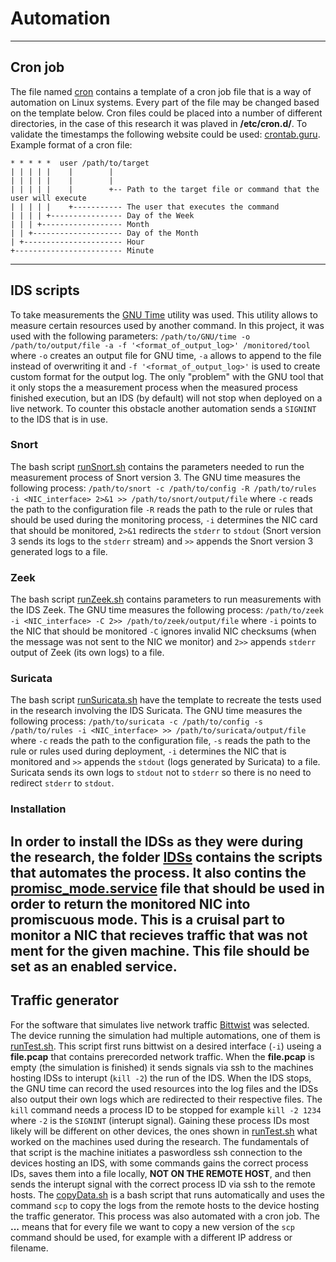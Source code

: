 # Automation 
---
## Cron job
The file named [cron](https://github.com/baadam3/Performance-and-Applicability-Analysis-of-Open-Source-Intrusion-Detection-Systems-in-Special-Purpose/blob/main/Automation/cron) contains a template of a cron job file that is a way of automation on Linux systems. Every part of the file may be changed based on the template below. Cron files could be placed into a number of different directories, in the case of this research it was plaved in **/etc/cron.d/**. To validate the timestamps the following website could be used: [crontab.guru](https://crontab.guru/).
Example format of a cron file:
```
* * * * *  user /path/to/target
| | | | |    |        |
| | | | |    |        |
| | | | |    |        +-- Path to the target file or command that the user will execute
| | | | |    +----------- The user that executes the command
| | | | +---------------- Day of the Week
| | | +------------------ Month
| | +-------------------- Day of the Month
| +---------------------- Hour
+------------------------ Minute
```
---
## IDS scripts
To take measurements the [GNU Time](https://www.gnu.org/software/time/) utility was used. This utility allows to measure certain resources used by another command. In this project, it was used with the following parameters: `/path/to/GNU/time -o /path/to/output/file -a -f '<format_of_output_log>' /monitored/tool` where `-o` creates an output file for GNU time, `-a` allows to append to the file instead of overwriting it and `-f '<format_of_output_log>'` is used to create custom format for the output log. The only "problem" with the GNU tool that it only stops the a measurement process when the measured process finished execution, but an IDS (by default) will not stop when deployed on a live network. To counter this obstacle another automation sends a `SIGNINT` to the IDS that is in use.
### Snort
The bash script [runSnort.sh](https://github.com/baadam3/Performance-and-Applicability-Analysis-of-Open-Source-Intrusion-Detection-Systems-in-Special-Purpose/blob/main/Automation/IDSs/runSnort.sh) contains the parameters needed to run the measurement process of Snort version 3. The GNU time measures the following process: `/path/to/snort -c /path/to/config -R /path/to/rules -i <NIC_interface> 2>&1 >> /path/to/snort/output/file` where `-c` reads the path to the configuration file `-R` reads the path to the rule or rules that should be used during the monitoring process, `-i` determines the NIC card that should be monitored, `2>&1` redirects the `stderr` to `stdout` (Snort version 3 sends its logs to the `stderr` stream) and `>>` appends the Snort version 3 generated logs to a file.
### Zeek
The bash script [runZeek.sh](https://github.com/baadam3/Performance-and-Applicability-Analysis-of-Open-Source-Intrusion-Detection-Systems-in-Special-Purpose/blob/main/Automation/IDSs/runZeek.sh) contains parameters to run measurements with the IDS Zeek. The GNU time measures the following process: `/path/to/zeek -i <NIC_interface> -C 2>> /path/to/zeek/output/file` where `-i` points to the NIC that should be monitored `-C` ignores invalid NIC checksums (when the message was not sent to the NIC we monitor) and `2>>` appends `stderr` output of Zeek (its own logs) to a file.
### Suricata
The bash script [runSuricata.sh](https://github.com/baadam3/Performance-and-Applicability-Analysis-of-Open-Source-Intrusion-Detection-Systems-in-Special-Purpose/blob/main/Automation/IDSs/runSuricata.sh) have the template to recreate the tests used in the research involving the IDS Suricata. The GNU time measures the following process: `/path/to/suricata -c /path/to/config -s /path/to/rules -i <NIC_interface> >> /path/to/suricata/output/file` where `-c` reads the path to the configuration file, `-s` reads the path to the rule or rules used during deployment, `-i` determines the NIC that is monitored and `>>` appends the `stdout` (logs generated by Suricata) to a file. Suricata sends its own logs to `stdout` not to `stderr` so there is no need to redirect `stderr` to `stdout`.
### Installation
In order to install the IDSs as they were during the research, the folder [IDSs](https://github.com/baadam3/SPNIDS/tree/main/Automation/IDSs) contains the scripts that automates the process. It also contins the [promisc_mode.service](https://github.com/baadam3/SPNIDS/blob/main/Automation/IDSs/promisc_mode.service) file that should be used in order to return the monitored NIC into promiscuous mode. This is a cruisal part to monitor a NIC that recieves traffic that was not ment for the given machine. This file should be set as an enabled service.
---
## Traffic generator
For the software that simulates live network traffic [Bittwist](http://bittwist.sourceforge.net/) was selected. The device running the simulation had multiple automations, one of them is [runTest.sh](https://github.com/baadam3/Performance-and-Applicability-Analysis-of-Open-Source-Intrusion-Detection-Systems-in-Special-Purpose/blob/main/Automation/Traffic_generator/runTest.sh). This script first runs bittwist on a desired interface (`-i`) useing a **file.pcap** that contains prerecorded network traffic. When the **file.pcap** is empty (the simulation is finished) it sends signals via ssh to the machines hosting IDSs to interupt (`kill -2`) the run of the IDS. When the IDS stops, the GNU time can record the used resources into the log files and the IDSs also output their own logs which are redirected to their respective files. The `kill` command needs a process ID to be stopped for example `kill -2 1234` where `-2` is the `SIGNINT` (interupt signal). Gaining these process IDs most likely will be different on other devices, the ones shown in [runTest.sh](https://github.com/baadam3/Performance-and-Applicability-Analysis-of-Open-Source-Intrusion-Detection-Systems-in-Special-Purpose/blob/main/Automation/Traffic_generator/runTest.sh) what worked on the machines used during the research. The fundamentals of that script is the machine initiates a paswordless ssh connection to the devices hosting an IDS, with some commands gains the correct process IDs, saves them into a file locally, **NOT ON THE REMOTE HOST**, and then sends the interupt signal with the correct process ID via ssh to the remote hosts.
The [copyData.sh](https://github.com/baadam3/Performance-and-Applicability-Analysis-of-Open-Source-Intrusion-Detection-Systems-in-Special-Purpose/blob/main/Automation/Traffic_generator/copyData.sh) is a bash script that runs automatically and uses the command `scp` to copy the logs from the remote hosts to the device hosting the traffic generator. This process was also automated with a cron job. The **...** means that for every file we want to copy a new version of the `scp` command should be used, for example with a different IP address or filename.
